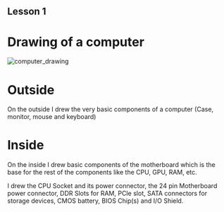 ## Lesson 1
# Drawing of a computer
![computer_drawing](https://user-images.githubusercontent.com/89051396/130710781-2028c54d-8a1f-4a80-b30f-85b016b6f344.jpg)
# Outside
On the outside I drew the very basic components of a computer (Case, monitor, mouse and keyboard)

# Inside
On the inside I drew basic components of the motherboard which is the base for the rest of the components like the CPU, GPU, RAM, etc.

I drew the CPU Socket and its power connector, the 24 pin Motherboard power connector, DDR Slots for RAM, PCIe slot, SATA connectors for storage devices, CMOS battery, BIOS Chip(s) and I/O Shield.
